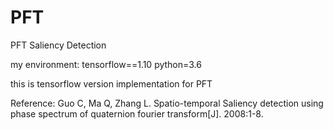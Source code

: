# PFT
PFT Saliency Detection

my environment:
tensorflow==1.10
python=3.6

this is tensorflow version implementation for PFT


Reference:
Guo C, Ma Q, Zhang L. Spatio-temporal Saliency detection using phase spectrum of quaternion fourier transform[J]. 2008:1-8.

